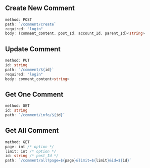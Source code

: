 ## **Create New Comment**

```ts
method: POST
path: `/comment/create`
required: "login"
body: (comment_content, post_Id, account_Id, parent_Id)<string>
```

## **Update Comment**

```ts
method: PUT
id: string
path: `/comment/${id}`
required: "login"
body: comment_content<string>
```

## **Get One Comment**

```ts
method: GET
id: string
path: `/comment/info/${id}`
```

## **Get All Comment**

```ts
method: GET
page: int /* option */
limit: int /* option */
id: string /* post_Id */
path: `/comment/all?page=${page}&limit=${limit}&id=${id}`
```